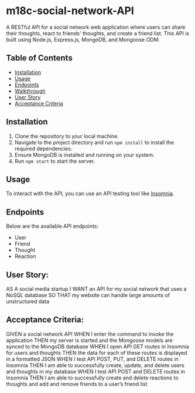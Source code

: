 # m18c-social-network-API

A RESTful API for a social network web application where users can share their thoughts, react to friends' thoughts, and create a friend list. This API is built using Node.js, Express.js, MongoDB, and Mongoose ODM.

## Table of Contents

- [Installation](#installation)
- [Usage](#usage)
- [Endpoints](#endpoints)
- [Walkthrough](#walkthrough)
- [User Story](#userstory)
- [Acceptance Criteria](#acceptancecriteria)

## Installation

1. Clone the repository to your local machine.
2. Navigate to the project directory and run `npm install` to install the required dependencies.
3. Ensure MongoDB is installed and running on your system.
4. Run `npm start` to start the server.

## Usage

To interact with the API, you can use an API testing tool like [Insomnia](https://insomnia.rest/).

## Endpoints

Below are the available API endpoints:

- User
- Friend
- Thought
- Reaction


## User Story:
AS A social media startup
I WANT an API for my social network that uses a NoSQL database
SO THAT my website can handle large amounts of unstructured data

## Acceptance Criteria:
GIVEN a social network API
WHEN I enter the command to invoke the application
THEN my server is started and the Mongoose models are synced to the MongoDB database
WHEN I open API GET routes in Insomnia for users and thoughts
THEN the data for each of these routes is displayed in a formatted JSON
WHEN I test API POST, PUT, and DELETE routes in Insomnia
THEN I am able to successfully create, update, and delete users and thoughts in my database
WHEN I test API POST and DELETE routes in Insomnia
THEN I am able to successfully create and delete reactions to thoughts and add and remove friends to a user’s friend list
